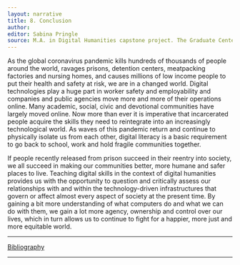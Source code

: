 ```yaml
---
layout: narrative
title: 8. Conclusion
author:
editor: Sabina Pringle
source: M.A. in Digital Humanities capstone project. The Graduate Center - CUNY. May 2020
---
```


As the global coronavirus pandemic kills hundreds of thousands of people around the world, ravages prisons, detention centers, meatpacking factories and nursing homes, and causes millions of low income people to put their health and safety at risk, we are in a changed world. Digital technologies play a huge part in worker safety and employability and companies and public agencies move more and more of their operations online.  Many academic, social, civic and devotional communities have largely moved online. Now more than ever it is imperative that incarcerated people acquire the skills they need to reintegrate into an increasingly technological world. As waves of this pandemic return and continue to physically isolate us from each other, digital literacy is a basic requirement to go back to school, work and hold fragile communities together.

If people recently released from prison succeed in their reentry into society, we all succeed in making our communities better, more humane and safer places to live. Teaching digital skills in the context of digital humanities provides us with the opportunity to question and critically assess our relationships with and within the technology-driven infrastructures that govern or affect almost every aspect of society at the present time. By gaining a bit more understanding of what computers do and what we can do with them, we gain a lot more agency, ownership and control over our lives, which in turn allows us to continue to fight for a happier, more just and more equitable world.

---

<a href="{{ site.baseurl }}/texts/9-bibliography/">Bibliography</a>

---
